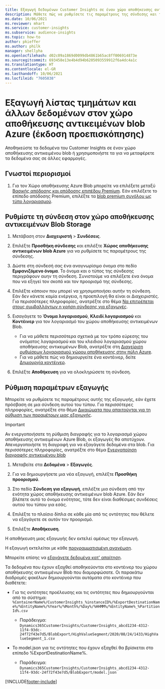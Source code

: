 ```yaml
---
title: Εξαγωγή δεδομένων Customer Insights σε έναν χώρο αποθήκευσης αντικειμένων blob Azure
description: Μάθετε πώς να ρυθμίσετε τις παραμέτρους της σύνδεσης και της εξαγωγής σε χώρο αποθήκευσης blob.
ms.date: 10/06/2021
ms.reviewer: mhart
ms.service: customer-insights
ms.subservice: audience-insights
ms.topic: how-to
author: pkieffer
ms.author: philk
manager: shellyha
ms.openlocfilehash: d02c09a1869d0099db4861b65ac8ff006914873e
ms.sourcegitcommit: 693458e13e4b4d94b6205093559912f6a4dc4a1c
ms.translationtype: HT
ms.contentlocale: el-GR
ms.lasthandoff: 10/06/2021
ms.locfileid: "7605838"
---
```

# <a name="export-segment-list-and-other-data-to-azure-blob-storage-preview"></a>Εξαγωγή λίστας τμημάτων και άλλων δεδομένων στον χώρο αποθήκευσης αντικειμένων blob Azure (έκδοση προεπισκόπησης)

Αποθηκεύστε τα δεδομένα του Customer Insights σε έναν χώρο αποθήκευσης αντικειμένου blob ή χρησιμοποιήστε τα για να μεταφέρετε τα δεδομένα σας σε άλλες εφαρμογές.

## <a name="known-limitations"></a>Γνωστοί περιορισμοί

1. Για τον Χώρο αποθήκευσης Azure Blob μπορείτε να επιλέξετε μεταξύ [Βασικής απόδοσης και απόδοσης επιπέδου Premium](/azure/storage/blobs/storage-blob-performance-tiers). Εάν επιλέξετε το επίπεδο απόδοσης Premium, επιλέξτε τα [blob premium συνόλου ως τύπο λογαριασμού](/azure/storage/common/storage-account-overview#types-of-storage-accounts).

## <a name="set-up-the-connection-to-blob-storage"></a>Ρυθμίστε τη σύνδεση στον χώρο αποθήκευσης αντικειμένων Blob Storage

1. Μετάβαση στον **Διαχειριστή** > **Συνδέσεις**.

1. Επιλέξτε **Προσθήκη σύνδεσης** και επιλέξτε **Χώρος αποθήκευσης αντικειμένων blob Azure** για να ρυθμίσετε τις παραμέτρους της σύνδεσης.

1. Δώστε στη σύνδεσή σας ένα αναγνωρίσιμο όνομα στο πεδίο **Εμφανιζόμενο όνομα**. Το όνομα και ο τύπος της σύνδεσης περιγράφουν αυην τη σύνδεση. Συνιστούμε να επιλέξετε ένα όνομα που να εξηγεί τον σκοπό και τον προορισμό της σύνδεσης.

1. Επιλέξτε κάποιον που μπορεί να χρησιμοποιήσει αυτήν τη σύνδεση. Εάν δεν κάνετε καμία ενέργεια, η προεπιλογή θα είναι οι Διαχειριστές. Για περισσότερες πληροφορίες, ανατρέξτε στο θέμα [Να επιτρέπεται στους συμβαλλόντων η χρήση σύνδεσης για εξαγωγές](connections.md#allow-contributors-to-use-a-connection-for-exports).

1. Εισαγάγετε το **Όνομα λογαριασμού**, **Κλειδί λογαριασμού** και **Κοντέινερ** για τον λογαριασμό του χώρου αποθήκευσης αντικειμένων Blob.
    - Για να μάθετε περισσότερα σχετικά με τον τρόπο εύρεσης του ονόματος λογαριασμού και του κλειδιού λογαριασμού χώρου αποθήκευσης αντικειμένων Blob, ανατρέξτε στη [Διαχείριση ρυθμίσεων λογαριασμού χώρου αποθήκευσης στην πύλη Azure](/azure/storage/common/storage-account-manage).
    - Για να μάθετε πώς να δημιουργείτε ένα κοντέινερ, δείτε [Δημιουργία κοντέινερ](/azure/storage/blobs/storage-quickstart-blobs-portal#create-a-container).

1. Επιλέξτε **Αποθήκευση** για να ολοκληρώσετε τη σύνδεση. 

## <a name="configure-an-export"></a>Ρύθμιση παραμέτρων εξαγωγής

Μπορείτε να ρυθμίσετε τις παραμέτρους αυτής της εξαγωγής, εάν έχετε πρόσβαση σε μια σύνδεση αυτού του τύπου. Για περισσότερες πληροφορίες, ανατρέξτε στο θέμα [Δικαιώματα που απαιτούνται για τη ρύθμιση των παραμέτρων μιας εξαγωγής](export-destinations.md#set-up-a-new-export).

> [!IMPORTANT]
> Αν ενεργοποιήσατε τη ρύθμιση διαγραφής για το λογαριασμό χώρου αποθήκευσης αντικειμένων Azure Blob, οι εξαγωγές θα αποτύχουν. Απενεργοποιήστε τη διαγραφή για να εξαγάγετε δεδομένα στα blob. Για περισσότερες πληροφορίες, ανατρέξτε στο θέμα [Ενεργοποίηση διαγραφής αντικειμένου blob](/azure/storage/blobs/soft-delete-blob-enable.md)

1. Μεταβείτε στα **Δεδομένα** > **Εξαγωγές**.

1. Για να δημιουργήσετε μια νέα εξαγωγή, επιλέξτε **Προσθήκη προορισμού**.

1. Στο πεδίο **Σύνδεση για εξαγωγή**, επιλέξτε μια σύνδεση από την ενότητα χώρος αποθήκευσης αντικειμένων blob Azure. Εάν δεν βλέπετε αυτό το όνομα ενότητας, τότε δεν είναι διαθέσιμες συνδέσεις αυτού του τύπου για εσάς.

1. Επιλέξτε το πλαίσιο δίπλα σε κάθε μία από τις οντότητες που θέλετε να εξαγάγετε σε αυτόν τον προορισμό.

1. Επιλέξτε **Αποθήκευση**.

Η αποθήκευση μιας εξαγωγής δεν εκτελεί αμέσως την εξαγωγή.

Η εξαγωγή εκτελείται με κάθε [προγραμματισμένη ανανέωση](system.md#schedule-tab).     

Μπορείτε επίσης να [εξαγάγετε δεδομένα κατ' απαίτηση](export-destinations.md#run-exports-on-demand). 

Τα δεδομένα που έχουν εξαχθεί αποθηκεύονται στο κοντέινερ του χώρου αποθήκευσης αντικειμένων Blob που διαμορφώσατε. Οι παρακάτω διαδρομές φακέλων δημιουργούνται αυτόματα στο κοντέινερ που διαθέτετε:

- Για τις οντότητες προέλευσης και τις οντότητες που δημιουργούνται από το σύστημα:  
  `%ContainerName%/CustomerInsights_%instanceID%/%ExportDestinationName%/%EntityName%/%Year%/%Month%/%Day%/%HHMM%/%EntityName%_%PartitionId%.csv`  
  - Παράδειγμα: `Dynamics365CustomerInsights/CustomerInsights_abcd1234-4312-11f4-93dc-24f72f43e7d5/BlobExport/HighValueSegment/2020/08/24/1433/HighValueSegment_1.csv`
 
- Το model.json για τις οντότητες που έχουν εξαχθεί θα βρίσκεται στο επίπεδο %ExportDestinationName%.  
  - Παράδειγμα: `Dynamics365CustomerInsights/CustomerInsights_abcd1234-4312-11f4-93dc-24f72f43e7d5/BlobExport/model.json`

[!INCLUDE[footer-include](../includes/footer-banner.md)]
